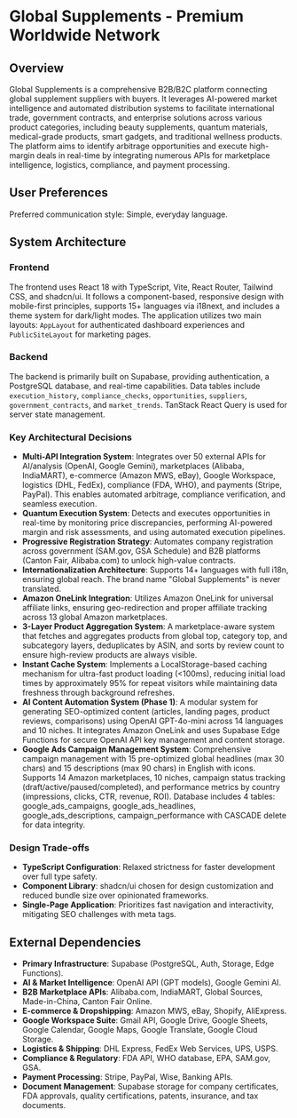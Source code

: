 # Global Supplements - Premium Worldwide Network

## Overview

Global Supplements is a comprehensive B2B/B2C platform connecting global supplement suppliers with buyers. It leverages AI-powered market intelligence and automated distribution systems to facilitate international trade, government contracts, and enterprise solutions across various product categories, including beauty supplements, quantum materials, medical-grade products, smart gadgets, and traditional wellness products. The platform aims to identify arbitrage opportunities and execute high-margin deals in real-time by integrating numerous APIs for marketplace intelligence, logistics, compliance, and payment processing.

## User Preferences

Preferred communication style: Simple, everyday language.

## System Architecture

### Frontend

The frontend uses React 18 with TypeScript, Vite, React Router, Tailwind CSS, and shadcn/ui. It follows a component-based, responsive design with mobile-first principles, supports 15+ languages via i18next, and includes a theme system for dark/light modes. The application utilizes two main layouts: `AppLayout` for authenticated dashboard experiences and `PublicSiteLayout` for marketing pages.

### Backend

The backend is primarily built on Supabase, providing authentication, a PostgreSQL database, and real-time capabilities. Data tables include `execution_history`, `compliance_checks`, `opportunities`, `suppliers`, `government_contracts`, and `market_trends`. TanStack React Query is used for server state management.

### Key Architectural Decisions

-   **Multi-API Integration System**: Integrates over 50 external APIs for AI/analysis (OpenAI, Google Gemini), marketplaces (Alibaba, IndiaMART), e-commerce (Amazon MWS, eBay), Google Workspace, logistics (DHL, FedEx), compliance (FDA, WHO), and payments (Stripe, PayPal). This enables automated arbitrage, compliance verification, and seamless execution.
-   **Quantum Execution System**: Detects and executes opportunities in real-time by monitoring price discrepancies, performing AI-powered margin and risk assessments, and using automated execution pipelines.
-   **Progressive Registration Strategy**: Automates company registration across government (SAM.gov, GSA Schedule) and B2B platforms (Canton Fair, Alibaba.com) to unlock high-value contracts.
-   **Internationalization Architecture**: Supports 14+ languages with full i18n, ensuring global reach. The brand name "Global Supplements" is never translated.
-   **Amazon OneLink Integration**: Utilizes Amazon OneLink for universal affiliate links, ensuring geo-redirection and proper affiliate tracking across 13 global Amazon marketplaces.
-   **3-Layer Product Aggregation System**: A marketplace-aware system that fetches and aggregates products from global top, category top, and subcategory layers, deduplicates by ASIN, and sorts by review count to ensure high-review products are always visible.
-   **Instant Cache System**: Implements a LocalStorage-based caching mechanism for ultra-fast product loading (<100ms), reducing initial load times by approximately 95% for repeat visitors while maintaining data freshness through background refreshes.
-   **AI Content Automation System (Phase 1)**: A modular system for generating SEO-optimized content (articles, landing pages, product reviews, comparisons) using OpenAI GPT-4o-mini across 14 languages and 10 niches. It integrates Amazon OneLink and uses Supabase Edge Functions for secure OpenAI API key management and content storage.
-   **Google Ads Campaign Management System**: Comprehensive campaign management with 15 pre-optimized global headlines (max 30 chars) and 15 descriptions (max 90 chars) in English with icons. Supports 14 Amazon marketplaces, 10 niches, campaign status tracking (draft/active/paused/completed), and performance metrics by country (impressions, clicks, CTR, revenue, ROI). Database includes 4 tables: google_ads_campaigns, google_ads_headlines, google_ads_descriptions, campaign_performance with CASCADE delete for data integrity.

### Design Trade-offs

-   **TypeScript Configuration**: Relaxed strictness for faster development over full type safety.
-   **Component Library**: shadcn/ui chosen for design customization and reduced bundle size over opinionated frameworks.
-   **Single-Page Application**: Prioritizes fast navigation and interactivity, mitigating SEO challenges with meta tags.

## External Dependencies

-   **Primary Infrastructure**: Supabase (PostgreSQL, Auth, Storage, Edge Functions).
-   **AI & Market Intelligence**: OpenAI API (GPT models), Google Gemini AI.
-   **B2B Marketplace APIs**: Alibaba.com, IndiaMART, Global Sources, Made-in-China, Canton Fair Online.
-   **E-commerce & Dropshipping**: Amazon MWS, eBay, Shopify, AliExpress.
-   **Google Workspace Suite**: Gmail API, Google Drive, Google Sheets, Google Calendar, Google Maps, Google Translate, Google Cloud Storage.
-   **Logistics & Shipping**: DHL Express, FedEx Web Services, UPS, USPS.
-   **Compliance & Regulatory**: FDA API, WHO database, EPA, SAM.gov, GSA.
-   **Payment Processing**: Stripe, PayPal, Wise, Banking APIs.
-   **Document Management**: Supabase storage for company certificates, FDA approvals, quality certifications, patents, insurance, and tax documents.